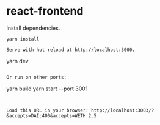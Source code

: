 # react-frontend

Install dependencies.
```
yarn install

Serve with hot reload at http://localhost:3000.
```
yarn dev
```

Or run on other ports:
```
yarn build
yarn start --port 3001
```


Load this URL in your browser: http://localhost:3003/?&accepts=DAI:400&accepts=WETH:2.5
